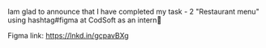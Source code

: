 Iam glad to announce that I have completed my task - 2 "Restaurant menu" using hashtag#figma at CodSoft as an intern🌟 

Figma link: https://lnkd.in/gcpavBXg
